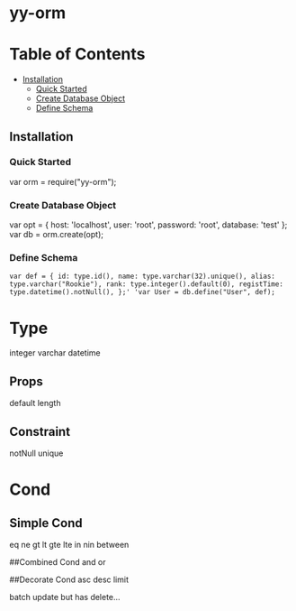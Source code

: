 # yy-orm

# Table of Contents

* [Installation](#installation)
  * [Quick Started](#quick-started)
  * [Create Database Object](#create-database-object)
  * [Define Schema](#define-schema)
## Installation

### Quick Started
var orm = require("yy-orm");

### Create Database Object
var opt = { 
	host: 'localhost',
	user: 'root', 
	password: 'root', 
	database: 'test'
};
var db = orm.create(opt);

### Define Schema
`var def = {
    id: type.id(),
    name: type.varchar(32).unique(),
    alias: type.varchar("Rookie"),
    rank: type.integer().default(0),
    registTime: type.datetime().notNull(),
};'
'var User = db.define("User", def);`

# Type
integer
varchar
datetime

## Props
default
length

## Constraint
notNull
unique


# Cond
## Simple Cond
eq
ne
gt
lt
gte 
lte 
in
nin 
between 

##Combined Cond
and 
or

##Decorate Cond
asc 
desc
limit 

batch update but has delete...

